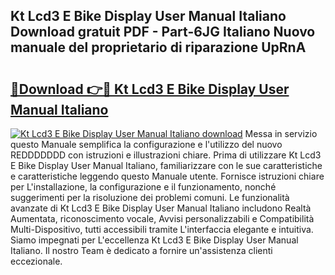 ## Kt Lcd3 E Bike Display User Manual Italiano Download gratuit PDF - Part-6JG Italiano Nuovo manuale del proprietario di riparazione UpRnA

# <h2><a href="http://dfd8kpf.blite.top/?on=Kt+Lcd3+E+Bike+Display+User+Manual+Italiano">🔗Download 👉🔴 Kt Lcd3 E Bike Display User Manual Italiano</a></h2>

[![Kt Lcd3 E Bike Display User Manual Italiano download](https://i.imgur.com/lujVjoI.png)](http://dfd8kpf.blite.top/?on=Kt+Lcd3+E+Bike+Display+User+Manual+Italiano)
Messa in servizio questo Manuale semplifica la configurazione e l'utilizzo del nuovo REDDDDDDD con istruzioni e illustrazioni chiare. Prima di utilizzare Kt Lcd3 E Bike Display User Manual Italiano, familiarizzare con le sue caratteristiche e caratteristiche leggendo questo Manuale utente. Fornisce istruzioni chiare per L'installazione, la configurazione e il funzionamento, nonché suggerimenti per la risoluzione dei problemi comuni. Le funzionalità avanzate di Kt Lcd3 E Bike Display User Manual Italiano includono Realtà Aumentata, riconoscimento vocale, Avvisi personalizzabili e Compatibilità Multi-Dispositivo, tutti accessibili tramite L'interfaccia elegante e intuitiva. Siamo impegnati per L'eccellenza Kt Lcd3 E Bike Display User Manual Italiano. Il nostro Team è dedicato a fornire un'assistenza clienti eccezionale.
